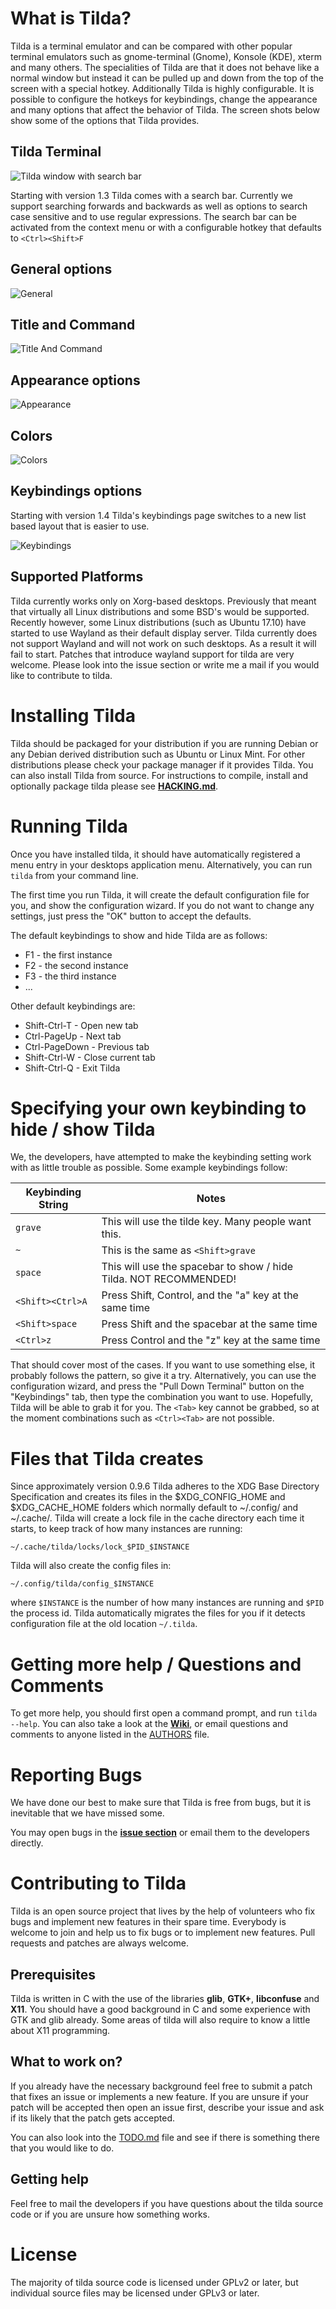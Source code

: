 # What is Tilda?

Tilda is a terminal emulator and can be compared with other popular terminal emulators such as
gnome-terminal (Gnome), Konsole (KDE), xterm and many others. The specialities of Tilda
are that it does not behave like a normal window but instead it can be pulled up and down from the top
of the screen with a special hotkey. Additionally Tilda is highly configurable. It is possible to configure the
hotkeys for keybindings, change the appearance and many options that affect the behavior of Tilda. The screen shots
below show some of the options that Tilda provides.

## Tilda Terminal
![Tilda window with search bar](images/tilda_terminal_with_search_bar.png)

Starting with version 1.3 Tilda comes with a search bar. Currently we support searching forwards and backwards
as well as options to search case sensitive and to use regular expressions. The search bar can be activated from
the context menu or with a configurable hotkey that defaults to `<Ctrl><Shift>F`
## General options
![General](images/tilda_general-16-9.png)

## Title and Command
![Title And Command](images/tilda_title_and_command-16-9.png)

## Appearance options
![Appearance](images/tilda_appearance-16-9.png)

## Colors
![Colors](images/tilda_colors-16-9.png)

## Keybindings options

Starting with version 1.4 Tilda's keybindings page switches to
a new list based layout that is easier to use.

![Keybindings](images/tilda_keybindings-16-9.png)

## Supported Platforms
Tilda currently works only on Xorg-based desktops. Previously that
meant that virtually all Linux distributions and some BSD's would be supported.
Recently however, some Linux distributions
(such as Ubuntu 17.10) have started to use Wayland as their
default display server. Tilda currently does not support Wayland and will not
work on such desktops. As a result it will fail to start.
Patches that introduce wayland support for tilda are very welcome. Please
look into the issue section or write me a mail if you would like to contribute
to tilda.

# Installing Tilda

Tilda should be packaged for your distribution if you are running Debian or any Debian derived distribution such as
Ubuntu or Linux Mint. For other distributions please check your package manager if it provides Tilda. You can also
install Tilda from source. For instructions to compile, install and optionally package tilda please see
**[HACKING.md](HACKING.md)**.

# Running Tilda

Once you have installed tilda, it should have automatically registered a menu entry in your desktops application menu.
Alternatively, you can run `tilda` from your command line.

The first time you run Tilda, it will create the default configuration file for
you, and show the configuration wizard. If you do not want to change any
settings, just press the "OK" button to accept the defaults.

The default keybindings to show and hide Tilda are as follows:

 * F1 - the first instance
 * F2 - the second instance
 * F3 - the third instance
 * ...

Other default keybindings are:

 * Shift-Ctrl-T - Open new tab
 * Ctrl-PageUp - Next tab
 * Ctrl-PageDown - Previous tab
 * Shift-Ctrl-W - Close current tab
 * Shift-Ctrl-Q - Exit Tilda

# Specifying your own keybinding to hide / show Tilda

We, the developers, have attempted to make the keybinding setting work with as
little trouble as possible. Some example keybindings follow:

| Keybinding String | Notes                                                             |
|-------------------|-------------------------------------------------------------------|
| `grave`           | This will use the tilde key. Many people want this.               |
| `~`               | This is the same as `<Shift>grave`                                |
| `space`           | This will use the spacebar to show / hide Tilda. NOT RECOMMENDED! |
| `<Shift><Ctrl>A`  | Press Shift, Control, and the "a" key at the same time            |
| `<Shift>space`    | Press Shift and the spacebar at the same time                     |
| `<Ctrl>z`         | Press Control and the "z" key at the same time                    |

That should cover most of the cases. If you want to use something else, it
probably follows the pattern, so give it a try. Alternatively, you can use the
configuration wizard, and press the "Pull Down Terminal" button on the
"Keybindings" tab, then type the combination you want to use. Hopefully, Tilda
will be able to grab it for you. The `<Tab>` key cannot be grabbed, so at the moment
combinations such as `<Ctrl><Tab>` are not possible.

# Files that Tilda creates

Since approximately version 0.9.6 Tilda adheres to the XDG Base Directory Specification and
creates its files in the $XDG_CONFIG_HOME and $XDG_CACHE_HOME folders which normally default to
~/.config/ and ~/.cache/. Tilda will create a lock file in the cache directory
each time it starts, to keep track of how many instances are running:

    ~/.cache/tilda/locks/lock_$PID_$INSTANCE

Tilda will also create the config files in:

    ~/.config/tilda/config_$INSTANCE

where `$INSTANCE` is the number of how many instances are running and
`$PID` the process id. Tilda automatically migrates the files for you if it detects configuration file
at the old location `~/.tilda`.

# Getting more help / Questions and Comments

To get more help, you should first open a command prompt, and run `tilda
--help`. You can also take a look at the **[Wiki](https://github.com/lanoxx/tilda/wiki)**, or email
questions and comments to anyone listed in the [AUTHORS](AUTHORS) file.

# Reporting Bugs

We have done our best to make sure that Tilda is free from bugs, but it is
inevitable that we have missed some.

You may open bugs in the **[issue section](http://github.com/lanoxx/tilda/issues)** or email them to the
developers directly.

# Contributing to Tilda

Tilda is an open source project that lives by the help of volunteers
who fix bugs and implement new features in their spare time. Everybody is
welcome to join and help us to fix bugs or to implement new features.
Pull requests and patches are always welcome.

## Prerequisites

Tilda is written in C with the use of the libraries
**glib**, **GTK+**, **libconfuse** and **X11**. You should have a
good background in C and some experience with GTK and glib already. Some
areas of tilda will also require to know a little about X11 programming.

## What to work on?

If you already have the necessary background feel free to submit a patch
that fixes an issue or implements a new feature. If you are unsure if
your patch will be accepted then open an issue first, describe your issue
and ask if its likely that the patch gets accepted.

You can also look into the [TODO.md](TODO.md) file and see if there
is something there that you would like to do.

## Getting help

Feel free to mail the developers if you have questions about the
tilda source code or if you are unsure how something works.

# License

The majority of tilda source code is licensed under GPLv2 or later, but
individual source files may be licensed under GPLv3 or later.
